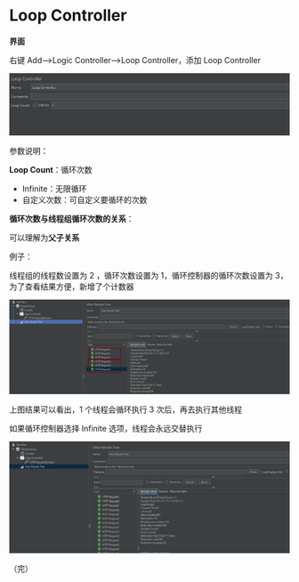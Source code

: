 # Loop Controller

**界面**

右键 Add-->Logic Controller-->Loop Controller，添加 Loop Controller

![loop](./images/loop.png)

参数说明：

**Loop Count**：循环次数

+ Infinite：无限循环
+ 自定义次数：可自定义要循环的次数

**循环次数与线程组循环次数的关系**：

可以理解为**父子关系**

例子：

线程组的线程数设置为 2 ，循环次数设置为 1，循环控制器的循环次数设置为 3，为了查看结果方便，新增了个计数器

![loop1](./images/loop1.png)

上图结果可以看出，1 个线程会循环执行 3 次后，再去执行其他线程

如果循环控制器选择 Infinite 选项，线程会永远交替执行

![loop2](./images/loop3.png)

（完）